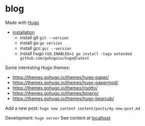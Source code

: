 # blog

Made with [Hugo](https://gohugo.io)
- [installation](https://gohugo.io/installation/)
    - install git `git --version`
    - install go `go version` 
    - install gcc `gcc --version`
    - install hugo `CGO_ENABLED=1 go install -tags extended github.com/gohugoio/hugo@latest`

Some interesting Hugo themes:
- https://themes.gohugo.io/themes/hugo-paper/
- https://themes.gohugo.io/themes/hugo-papermod/
- https://themes.gohugo.io/themes/risotto/
- https://themes.gohugo.io/themes/binario/
- https://themes.gohugo.io/themes/hugo-bearcub/

Add a new post:
`hugo new content content/posts/my-new-post.md`

Development:
`hugo server` See content at [localhost](http://localhost:1313/)
